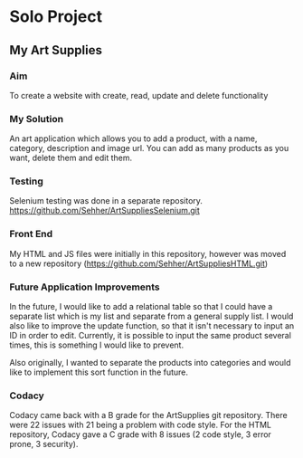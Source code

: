# Solo Project
## My Art Supplies

### Aim
To create a website with create, read, update and delete functionality 

### My Solution
An art application which allows you to add a product, with a name, category, description and image url. You can add as many products as you want, delete them and edit them.

### Testing
Selenium testing was done in a separate repository.
<https://github.com/Sehher/ArtSuppliesSelenium.git>

### Front End 
My HTML and JS files were initially in this repository, however was moved to a new repository (<https://github.com/Sehher/ArtSuppliesHTML.git>)

### Future Application Improvements
In the future, I would like to add a relational table so that I could have a separate list which is my list and separate from a general supply list. I would also like to improve the update function, so that it isn't necessary to input an ID in order to edit. Currently, it is possible to input the same product several times, this is something I would like to prevent.

Also originally, I wanted to separate the products into categories and would like to implement this sort function in the future.

### Codacy

Codacy came back with a B grade for the ArtSupplies git repository. There were 22 issues with 21 being a problem with code style.
For the HTML repository, Codacy gave a C grade with 8 issues (2 code style, 3 error prone, 3 security).
